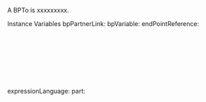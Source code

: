 A BPTo is xxxxxxxxx.

Instance Variables
	bpPartnerLink:		<Object>
	bpVariable:		<Object>
	endPointReference:		<Object>
	expressionLanguage:		<Object>
	part:		<Object>
	property:		<Object>
	query:		<Object>
	queryLanguage:		<Object>

bpPartnerLink
	- xxxxx

bpVariable
	- xxxxx

endPointReference
	- xxxxx

expressionLanguage
	- xxxxx

part
	- xxxxx

property
	- xxxxx

query
	- xxxxx

queryLanguage
	- xxxxx
